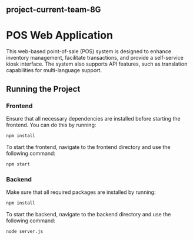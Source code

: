 ## project-current-team-8G

# POS Web Application

This web-based point-of-sale (POS) system is designed to enhance inventory management, facilitate transactions, and provide a self-service kiosk interface. The system also supports API features, such as translation capabilities for multi-language support.

## Running the Project

### Frontend

Ensure that all necessary dependencies are installed before starting the frontend. You can do this by running:

```bash
npm install
```

To start the frontend, navigate to the frontend directory and use the following command:

```bash
npm start
```

### Backend

Make sure that all required packages are installed by running:

```bash
npm install
```

To start the backend, navigate to the backend directory and use the following command:

```bash
node server.js
```
